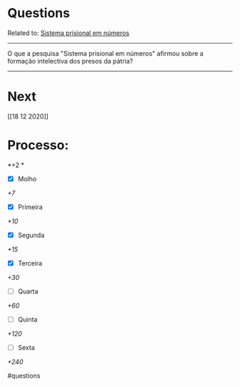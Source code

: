 # Questions
Related to: [Sistema prisional em números](Sistema%20prisional%20em%20n%C3%BAmeros.md)

---

O que a pesquisa "Sistema prisional em números" afirmou sobre a formação intelectiva dos presos da pátria?

---
# Next
[[18 12 2020]]
# Processo:
*+2 *

- [x] Molho  

*+7* 

- [x] Primeira 

*+10* 

- [x] Segunda

*+15* 

- [x] Terceira 

*+30* 

- [ ] Quarta 

*+60* 

- [ ] Quinta 

*+120* 

- [ ] Sexta 

*+240* 


#questions